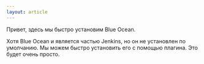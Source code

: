 ```yaml
---
layout: article
---
```

Привет, здесь мы быстро установим Blue Ocean.

Хотя Blue Ocean и является частью Jenkins, но он не установлен по умолчанию. Мы можем быстро установить его с помощью плагина. Это будет очень просто.
